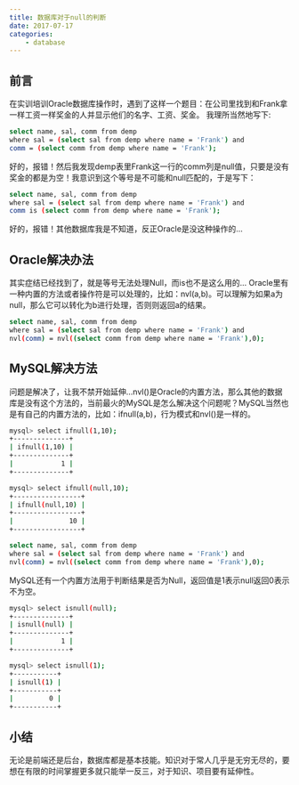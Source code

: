 ```yaml
---
title: 数据库对于null的判断
date: 2017-07-17
categories:
	- database
---
```


## 前言
在实训培训Oracle数据库操作时，遇到了这样一个题目：在公司里找到和Frank拿一样工资一样奖金的人并显示他们的名字、工资、奖金。
我理所当然地写下: 
``` bash
select name, sal, comm from demp 
where sal = (select sal from demp where name = 'Frank') and 
comm = (select comm from demp where name = 'Frank');
```
好的，报错！然后我发现demp表里Frank这一行的comm列是null值，只要是没有奖金的都是为空！我意识到这个等号是不可能和null匹配的，于是写下：
``` bash
select name, sal, comm from demp 
where sal = (select sal from demp where name = 'Frank') and 
comm is (select comm from demp where name = 'Frank');
```
好的，报错！其他数据库我是不知道，反正Oracle是没这种操作的...
## Oracle解决办法
其实症结已经找到了，就是等号无法处理Null，而is也不是这么用的... Oracle里有一种内置的方法或者操作符是可以处理的，比如：nvl(a,b)。可以理解为如果a为null，那么它可以转化为b进行处理，否则则返回a的结果。
``` bash
select name, sal, comm from demp 
where sal = (select sal from demp where name = 'Frank') and 
nvl(comm) = nvl((select comm from demp where name = 'Frank'),0);
```

## MySQL解决方法
问题是解决了，让我不禁开始延伸...nvl()是Oracle的内置方法，那么其他的数据库是没有这个方法的，当前最火的MySQL是怎么解决这个问题呢？MySQL当然也是有自己的内置方法的，比如：ifnull(a,b)，行为模式和nvl()是一样的。
``` bash
mysql> select ifnull(1,10);
+--------------+
| ifnull(1,10) |
+--------------+
|            1 |
+--------------+

mysql> select ifnull(null,10);
+-----------------+
| ifnull(null,10) |
+-----------------+
|              10 |
+-----------------+

select name, sal, comm from demp 
where sal = (select sal from demp where name = 'Frank') and 
nvl(comm) = nvl((select comm from demp where name = 'Frank'),0);
```
MySQL还有一个内置方法用于判断结果是否为Null，返回值是1表示null返回0表示不为空。
``` bash
mysql> select isnull(null);
+--------------+
| isnull(null) |
+--------------+
|            1 |
+--------------+

mysql> select isnull(1);
+-----------+
| isnull(1) |
+-----------+
|         0 |
+-----------+
```
## 小结
无论是前端还是后台，数据库都是基本技能。知识对于常人几乎是无穷无尽的，要想在有限的时间掌握更多就只能举一反三，对于知识、项目要有延伸性。